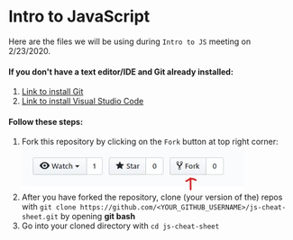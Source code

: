 # Intro to JavaScript
Here are the files we will be using during `Intro to JS` meeting on 2/23/2020.
#### If you don't have a text editor/IDE and Git already installed:
1. [Link to install Git](https://git-scm.com/downloads)
2. [Link to install Visual Studio Code](https://code.visualstudio.com/)

#### Follow these steps:
1. Fork this repository by clicking on the `Fork` button at top right corner:
![](img/screenshot.jpg)
2. After you have forked the repository, clone (your version of the) repos with
`git clone https://github.com/<YOUR_GITHUB_USERNAME>/js-cheat-sheet.git` by opening **git bash**
3. Go into your cloned directory with
`cd js-cheat-sheet`